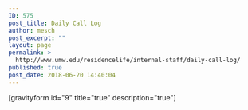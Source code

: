 ```yaml
---
ID: 575
post_title: Daily Call Log
author: mesch
post_excerpt: ""
layout: page
permalink: >
  http://www.umw.edu/residencelife/internal-staff/daily-call-log/
published: true
post_date: 2018-06-20 14:40:04
---
```

[gravityform id="9" title="true" description="true"]